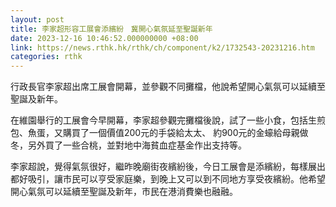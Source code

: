 ```yaml
---
layout: post
title: 李家超形容工展會添繽紛　冀開心氣氛延至聖誕新年
date: 2023-12-16 10:46:52.000000000 +08:00
link: https://news.rthk.hk/rthk/ch/component/k2/1732543-20231216.htm
categories: rthk
---
```


行政長官李家超出席工展會開幕，並參觀不同攤檔，他說希望開心氣氛可以延續至聖誕及新年。

在維園舉行的工展會今早開幕，李家超參觀完攤檔後說，試了一些小食，包括生煎包、魚蛋，又購買了一個價值200元的手袋給太太、 約900元的金蠔給母親做冬，另外買了一些合桃，並對地中海貧血症基金作出支持等。 

李家超說，覺得氣氛很好，繼昨晚廟街夜繽紛後，今日工展會是添繽紛，每樣展出都好吸引，讓市民可以亨受家庭樂，到晚上又可以到不同地方享受夜繽紛。他希望開心氣氛可以延續至聖誕及新年，市民在港消費樂也融融。
